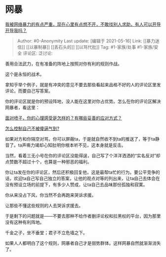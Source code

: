 # 网暴
[我被网络暴力的有点严重，现在心里有点想不开，不敢找别人求助，有人可以开导开导我吗？](https://www.zhihu.com/question/383282695/answer/1115113788)

> Author: #0-Anonymity
> Last update: [编辑于 2021-05-16]
> Link: [[暴力迷信]] [[以暴制暴]] [[丢石头的]] [[以骂代批]]
> Tag: #1-家族/处事 #1-家族/安全
> 评论区:
> 泛讨论:

善用合法武力，在有准备的阵地上按照对你有利的规则作战。

这个是永恒的战术。

拿知乎举个例子，就是有冲突的意见不要去那些看起来品格不好的人的评论区里发评论，而要自己写答案。

你的评论区就是你的预设阵地，没人能在这里对你占优势。怎么在你的评论区解决网暴者，看这里：

[面对喷子，你的心理感受是怎样的？有哪些妥善的应对方式？](https://www.zhihu.com/question/27507216/answer/1007913097)

[怎么控制自己不被傻逼气到?](https://www.zhihu.com/question/343589268/answer/844489307)

如果对方和你隔空对骂，你可以屏蔽ta，于是就自然收不到ta的推送了，等于ta静音了。ta声嘶力竭却心知肚明你根本听不见，这本身就是反击。

当然，看着三无小号在你的评论区没能得逞，自己写了个洋洋洒洒的“实名反对”却点赞数不超过十个，也算是一种邪恶的福利。

你让ta发在你的评论区，然后还积极回复他，这是最帮ta忙的行为。要公平竞争的话，欢迎ta自己写自己独立的答案，让他的观点对等的列出来，让ta自己去体会在没有预设立场的前提下，有多少人赞成，让ta自己去品味那份孤独和寂寞。

你从来没占下风，你当然不会再跑来哭诉求援。

让那些不懂这些规则的人去哭诉求援去。

于是剩下的问题就是——不要去那种不给作者删评论权和拉黑权的平台，因为那里没有这种有利阵地。

千金之子，坐不垂堂；君子不立危墙之下。

如果人人都明白了这个规则，网暴者自己才是弱势群体。这样网暴自然就渐渐消失了。

